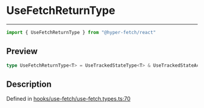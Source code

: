 

# UseFetchReturnType

<div class="api-docs__separator" data-reactroot="">

---

</div><div class="api-docs__import" data-reactroot="">

```ts
import { UseFetchReturnType } from "@hyper-fetch/react"
```

</div><div class="api-docs__section">

## Preview

</div><div class="api-docs__preview type single">

```ts
type UseFetchReturnType<T> = UseTrackedStateType<T> & UseTrackedStateActions<T> & UseCommandEventsActionsType<T> & { bounce: { active: boolean; reset: () => void }; revalidate: (invalidateKey?: InvalidationKeyType | InvalidationKeyType[]) => void };
```

</div><div class="api-docs__section">

## Description

</div><div class="api-docs__description"><span class="api-docs__do-not-parse">



</span></div><p class="api-docs__definition">

Defined in [hooks/use-fetch/use-fetch.types.ts:70](https://github.com/BetterTyped/hyper-fetch/blob/479dcad6/packages/react/src/hooks/use-fetch/use-fetch.types.ts#L70)

</p>